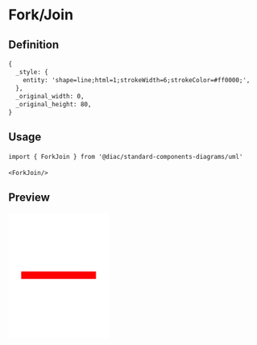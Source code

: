 # Fork/Join

## Definition

```
{
  _style: { 
    entity: 'shape=line;html=1;strokeWidth=6;strokeColor=#ff0000;',
  },
  _original_width: 0,
  _original_height: 80,
}
```

## Usage

```
import { ForkJoin } from '@diac/standard-components-diagrams/uml'

<ForkJoin/>
```

## Preview

<img src="./fork-join.png" width="200"/>
